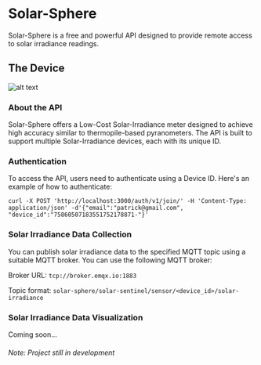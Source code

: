 # Solar-Sphere

Solar-Sphere is a free and powerful API designed to provide remote access to solar irradiance readings.

## The Device

![alt text](https://github.com/negeek/solar-sphere/blob/main/solarmeterproject.png)

### About the API

Solar-Sphere offers a Low-Cost Solar-Irradiance meter designed to achieve high accuracy similar to thermopile-based pyranometers. The API is built to support multiple Solar-Irradiance devices, each with its unique ID.

### Authentication

To access the API, users need to authenticate using a Device ID. Here's an example of how to authenticate:

`curl -X POST 'http://localhost:3000/auth/v1/join/' -H 'Content-Type: application/json' -d'{"email":"patrick@gmail.com", "device_id":"75860507183551752178871-"}'`

### Solar Irradiance Data Collection
You can publish solar irradiance data to the specified MQTT topic using a suitable MQTT broker. You can use the following MQTT broker:

Broker URL: `tcp://broker.emqx.io:1883`

Topic format: `solar-sphere/solar-sentinel/sensor/<device_id>/solar-irradiance`

### Solar Irradiance Data Visualization
Coming soon...


###### Note: Project still in development
